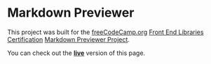 # Markdown Previewer
This project was built for the [freeCodeCamp.org](https://www.freecodecamp.org) [Front End Libraries Certification](https://www.freecodecamp.org/learn/front-end-libraries/) [Markdown Previewer Project](https://www.freecodecamp.org/learn/front-end-libraries/front-end-libraries-projects/build-a-markdown-previewer).

You can check out the [**live**](https://codepen.io/Runefarer/full/mdOJwGO) version of this page.
